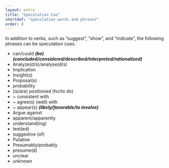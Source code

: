 ```yaml
---
layout: entry
title: "Speculation Cue"
shortdef: "speculation words and phrases"
order: 8
---
```


In addition to verbs, such as “suggest”, “show”, and “indicate”, the
following phrases can be speculation cues.

- can/could ***(be) (concluded/considered/described/interpreted/rationalized)***
- Analyze(d/s)/analyse(d/s)
- Implication   
- Insight(s)
- Proposal(s)
- probability
- (is/are) positioned (for/to do)
- ~ consistent with
- ~ agree(s) (well) with
- ~ appear(s) ***(likely/favorable/to involve)***
- Argue against
- apparent/apparently
- understand(ing)
- test(ed)
- suggestive (of)
- Putative
- Presumably/probably
- presume(d)
- unclear
- unknown

